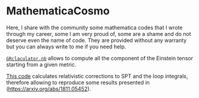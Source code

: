 # MathematicaCosmo
Here, I share with the community some mathematica codes that I wrote through my career, some I am very proud of, some are a shame and do not deserve even the name of code. They are provided without any warranty but you can always write to me if you need help.

[`GRclaculator.nb`](https://github.com/cspotz/MathematicaCosmo/blob/main/GRclaculator.nb) allows to compute all the component of the Einstein tensor starting from a given metric.

[This code]( https://github.com/cspotz/MathematicaCosmo/blob/main/april19_up(1).nb) calculates relativistic corrections to SPT and the loop integrals, therefore allowing to reproduce some results presented in (https://arxiv.org/abs/1811.05452). 
